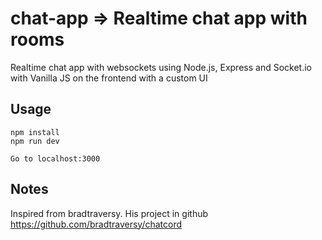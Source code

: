 # chat-app => Realtime chat app with rooms

Realtime chat app with websockets using Node.js, Express and Socket.io with Vanilla JS on the frontend with a custom UI

## Usage
```
npm install
npm run dev

Go to localhost:3000
```

## Notes
Inspired from bradtraversy. His project in github https://github.com/bradtraversy/chatcord
